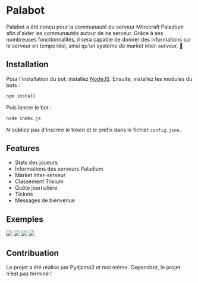 # Palabot

Palabot a été conçu pour la communauté du serveur Minecraft Paladium afin d'aider les communautés autour de ce serveur. Grâce à ses nombreuses fonctionnalités, il sera capable de donner des informations sur le serveur en temps réel, ainsi qu'un système de market inter-serveur. 🧨 

## Installation

Pour l'installation du bot, installez [NodeJS](https://nodejs.org/fr/).
Ensuite, installez les modules du bots :
```bash
npm install
```
Puis lancer le bot :
```bash
node index.js
```

N'oubliez pas d'inscrire le token et le prefix dans le fichier `config.json`.

## Features

- Stats des joueurs
- Informations des serveurs Paladium
- Market inter-serveur
- Classement Trixium
- Quête journalière
- Tickets
- Messages de bienvenue


## Exemples

![](https://cdn.discordapp.com/attachments/876021172934938645/950850230654496838/unknown.png)
![](https://cdn.discordapp.com/attachments/876021172934938645/950848422171258880/unknown.png) ![](https://cdn.discordapp.com/attachments/876021172934938645/950848735108272179/unknown.png)
![](https://cdn.discordapp.com/attachments/876021172934938645/950850593604374568/unknown.png)




## Contribuation
Le projet a été réalisé par Pydjama3 et moi même. Cependant, le projet n'est pas terminé !
